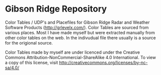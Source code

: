 # Gibson Ridge Repository
Color Tables / UDP's and Placefiles for Gibson Ridge Radar and Weather Software Products (http://grlevelx.com/). Color Tables are sourced from various places. Most I have made myself but were extracted manually from other color tables on the web. In the indivudual file there usually is a source for the origional source. 

Color Tables made by myself are under licenced under the Creative Commons Attribution-NonCommercial-ShareAlike 4.0 International. To view a copy of this license, visit http://creativecommons.org/licenses/by-nc-sa/4.0/
